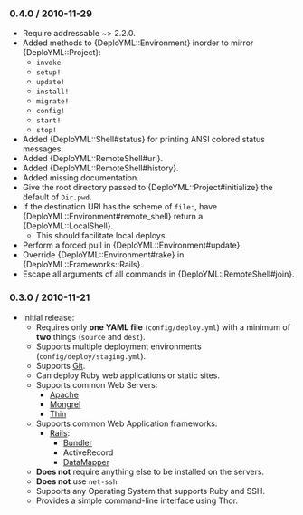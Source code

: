 ### 0.4.0 / 2010-11-29

* Require addressable ~> 2.2.0.
* Added methods to {DeploYML::Environment} inorder to mirror
  {DeploYML::Project}:
  * `invoke`
  * `setup!`
  * `update!`
  * `install!`
  * `migrate!`
  * `config!`
  * `start!`
  * `stop!`
* Added {DeploYML::Shell#status} for printing ANSI colored status messages.
* Added {DeploYML::RemoteShell#uri}.
* Added {DeploYML::RemoteShell#history}.
* Added missing documentation.
* Give the root directory passed to {DeploYML::Project#initialize} the
  default of `Dir.pwd`.
* If the destination URI has the scheme of `file:`, have
  {DeploYML::Environment#remote_shell} return a {DeploYML::LocalShell}.
  * This should facilitate local deploys.
* Perform a forced pull in {DeploYML::Environment#update}.
* Override {DeploYML::Environment#rake} in {DeploYML::Frameworks::Rails}.
* Escape all arguments of all commands in {DeploYML::RemoteShell#join}.

### 0.3.0 / 2010-11-21

* Initial release:
  * Requires only **one YAML file** (`config/deploy.yml`) with a minimum of
    **two** things (`source` and `dest`).
  * Supports multiple deployment environments (`config/deploy/staging.yml`).
  * Supports [Git](http://www.git-scm.com/).
  * Can deploy Ruby web applications or static sites.
  * Supports common Web Servers:
    * [Apache](http://www.apache.org/)
    * [Mongrel](https://github.com/fauna/mongrel)
    * [Thin](http://code.macournoyer.com/thin/)
  * Supports common Web Application frameworks:
    * [Rails](http://rubyonrails.org/):
      * [Bundler](http://gembundler.com/)
      * ActiveRecord
      * [DataMapper](http://datamapper.org/)
  * **Does not** require anything else to be installed on the servers.
  * **Does not** use `net-ssh`.
  * Supports any Operating System that supports Ruby and SSH.
  * Provides a simple command-line interface using Thor.

